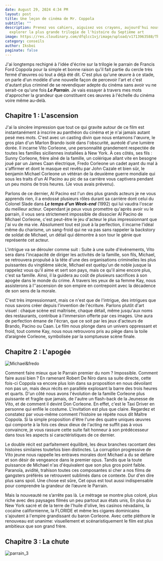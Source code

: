 ```yaml
---
date: August 29, 2024 4:34 PM
layout: post
title: Une leçon de cinéma de Mr. Coppola
subtitle: ""
description: Prenez vos cahiers, aiguisez vos crayons, aujourd'hui nous allons
  explorer la plus grande trilogie de l'histoire du Septième art
image: https://res.cloudinary.com/dfqlcc1vj/image/upload/v1713963588/The%20Godfather/TGF%20I/02_20_1063_dl33p2.jpg
category: conseils
author: Iksboi
paginate: false
---
```

J'ai longtemps rechigné à l'idée d'écrire sur la trilogie le parrain de Francis Ford Coppola pour la simple et bonne raison qu'il fait partie du cercle très fermé d'œuvres où tout a déjà été dit. C'est plus qu'une œuvre à ce stade, on parle d'un modèle d'une nouvelle façon de percevoir l'art et c'est d'autant plus criminel de se revendiquer adepte du cinéma sans avoir vu ne serait-ce qu'une fois ***Le Parrain***. Je vais essayer à travers mes mots d'approcher la grandeur que constituent ces œuvres à l'échelle du cinéma voire même au-delà.

## Chapitre 1 : L'ascension

J'ai la sincère impression que tout ce qui gravite autour de ce film est instantanément à inscrire au panthéon du cinéma et je n'ai jamais autant pesé mes mots. C'est avec un casting divin que nous entamons l'œuvre, le gros plan d'un Marlon Brando isolé dans l'obscurité, auréolé d'une lumière dorée. Il incarne Vito Corleone, une personnalité grandement respectée de toutes les familles siciliennes installées à New York. À ces côtés, ses fils : Sunny Corleone, frère aîné de la famille, un colérique allant vite en besogne joué par un James Caan électrique, Fredo Corleone un cadet ayant du mal à s'affirmer et dont le masque est revêtu par John Cazale et bien sûr, le benjamin Michael Corleone un vétéran de la deuxième guerre mondiale qui sous les traits d'un Al Pacino au pic de sa carrière vous captivera pendant un peu moins de trois heures. (Je vous avais prévenu).

Parlons de ce dernier, Al Pacino est l'un des plus grands acteurs je ne vous apprends rien, il a endossé plusieurs rôles durant sa carrière dont celui du Colonel Slade dans ***Le temps d'un Week-end*** (1992) qui lui vaudra l'oscar du meilleur acteur. Cependant je peux vous promettre qu'après avoir vu le parrain, il vous sera strictement impossible de dissocier Al Pacino de Michael Corleone, c'est peut-être le jeu d'acteur le plus impressionnant que j'ai vu de ma vie. Absolument tout est joué à la perfection, il incarne l'idéal même du charisme, un sang-froid qui ne va pas sans rappeler la backstory de soldat de Michael, un détail qui démontre à son tour le génie que représente cet acteur.

L'intrigue va se dérouler comme suit : Suite à une suite d'événements, Vito sera dans l'incapacité de diriger les activités de la famille, son fils, Michael, se retrouvera propulsé à la tête d'une des organisations criminelles les plus puissantes du vingtième siècle, Michael est quelqu'un de noble jusque la rappelez vous qu'il aime et sert son pays, mais ce qu'il aime encore plus, c'est sa famille. Ainsi, il la guidera au coût de plusieurs sacrifices à son apogée dans le monde du crime. À travers les yeux de sa femme Kay, nous assisterons à l''ascension de son empire en contrepoint avec la décadence de son sens de la morale.

C'est très impressionnant, mais ce n'est que de l'intrigue, des intrigues que nous savons créer depuis l'invention de l'écriture. Parlons plutôt d'art visuel : chaque scène est maîtrisée, chaque détail, même jusqu'aux noms des restaurants, contribue à l'immersion offerte par ces images. Une aura de perfection émane de l'écran, que ce soit par les jeux d'acteurs de Brando, Pacino ou Caan. Le film nous plonge dans un univers oppressant et froid, tout comme Kay, nous nous retrouvons pris au piège dans la toile d’araignée Corleone, symbolisée par la somptueuse scène finale.

## Chapitre 2 : L'apogée

![Michael&fredo](https://res.cloudinary.com/dfqlcc1vj/image/upload/v1713963793/The%20Godfather/TGF%20II/39_20_1081_dziqve.jpg)

Comment faire mieux que le Parrain premier du nom ? Impossible. Comment faire aussi bien ? En ramenant Robert De Niro dans sa suite directe, cette fois-ci Coppola va encore plus loin dans sa proposition en nous dévoilant non pas un, mais deux récits en parallèle explosant la barre des trois heures et quarts. D'un côté nous avons l'évolution de la famille Corleone plus puissante et fragile que jamais, de l'autre un flash-back de la Jeunesse de Vito, et de comment il devint Don Corleone. En effet, c'est le Taxi Driver en personne qui enfile le costume. L'invitation est plus que claire. Regardez et constatez par vous-même comment l'histoire se répète nous dit Maître Coppola. Si la simple proposition d'être l'une des quatre uniques œuvres qui comporte à la fois ces deux dieux de l'acting ne suffit pas à vous convaincre, je vous rassure cette suite fait honneur à son prédécesseur dans tous les aspects si caractéristiques de ce dernier.

Le double récit est parfaitement équilibré, les deux branches racontant des histoires similaires toutefois bien distinctes. La corruption progressive de Vito jeune nous rappelle les entraves morales dont Michael a du se défaire  et son désir de vengeance dans le premier opus. Tandis que la toute puissance de Michael n'as d'équivalent que son plus gros point faible. Paranoïa, avidité, trahison toutes ces composantes si cher a nos films de gangsters préférés se retrouvent sublimés dans ce contexte. Dur d'en dire plus sans spoil. Une chose est sûre, Cet opus est tout aussi indispensable pour comprendre la grandeur de l’œuvre le Parrain. 

Mais la nouveauté ne s’arrête pas là. Le métrage se montre plus coloré, plus riche avec des paysages filmés un peu partout aux états unis, En plus du New York sacré et de la terre de l'huile d'olive, les casinos névadains, la cocaïne californienne, la FLORIDE et même les cigares dominicains s'ajoutent à l'empire grandissant du baron Corleone. Avec cette pléthore le renouveau est unanime: visuellement et scénaristiquement le film est plus ambitieux que son grand frère.

## Chapitre 3 : La chute

![parrain_3](https://res.cloudinary.com/dfqlcc1vj/image/upload/v1724954514/The%20Godfather/TGF%20III/thegodfatheriii_104_wtv5lr.jpg)
